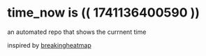 # time_now is (( 1741136400590 ))

an automated repo that shows the currnent time

inspired by [breakingheatmap](https://github.com/breakingheatmap/breakingheatmap)
